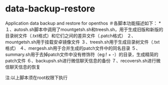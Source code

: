 # data-backup-restore
Application data backup and restore for openthos
＃各脚本功能描述如下：
*１、autosh.sh脚本中调用了mountgetsh.sh和treesh.sh，用于生成旧版和新版的目录树文件（.txt格式）和它们之间的差异文件（.patch格式）
２、mountgetsh.sh用于挂载安卓镜像文件
３、treesh.sh用于生成目录树文件（.txt格式）
４、mergesh.sh用于合并生成的patch文件中的同名目录
５、summary.sh用于去掉patch文件中没有修饰符（eg:! + -）的目录，生成精简的patch文件
６、backupsh.sh进行微信聊天信息的备份
７、recoversh.sh进行微信聊天信息的恢复

注:以上脚本须在root权限下执行
